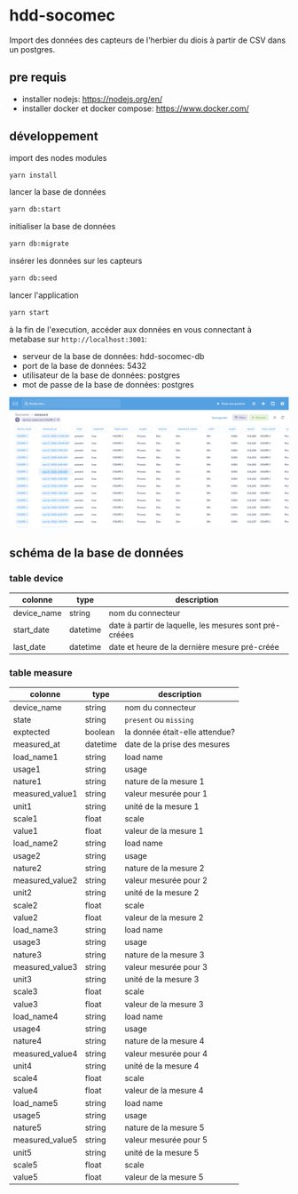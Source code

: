 # hdd-socomec
Import des données des capteurs de l'herbier du diois à partir de CSV dans un postgres.

## pre requis

- installer nodejs: https://nodejs.org/en/
- installer docker et docker compose: https://www.docker.com/

## développement

import des nodes modules

```sh
yarn install
```

lancer la base de données

```sh
yarn db:start
```

initialiser la base de données

```sh
yarn db:migrate
```

insérer les données sur les capteurs

```sh
yarn db:seed
```

lancer l'application

```sh
yarn start
```

à la fin de l'execution, accéder aux données en vous connectant à metabase sur `http://localhost:3001`:
- serveur de la base de données: hdd-socomec-db
- port de la base de données: 5432
- utilisateur de la base de données: postgres
- mot de passe de la base de données: postgres

![](./doc/metabase.png)

## schéma de la base de données

### table device

| colonne     | type     | description                                            |
| ----------- | -------- | ------------------------------------------------------ |
| device_name | string   | nom du connecteur                                      |
| start_date  | datetime | date à partir de laquelle, les mesures sont pré-créées |
| last_date   | datetime | date et heure de la dernière mesure pré-créée          |


### table measure

| colonne         | type     | description                    |
| --------------- | -------- | ------------------------------ |
| device_name     | string   | nom du connecteur              |
| state           | string   | `present` ou `missing`         |
| exptected       | boolean  | la donnée était-elle attendue? |
| measured_at     | datetime | date de la prise des mesures   |
| load_name1      | string   | load name                      |
| usage1          | string   | usage                          |
| nature1         | string   | nature de la mesure 1          |
| measured_value1 | string   | valeur mesurée pour 1          |
| unit1           | string   | unité de la mesure 1           |
| scale1          | float    | scale                          |
| value1          | float    | valeur de la mesure 1          |
| load_name2      | string   | load name                      |
| usage2          | string   | usage                          |
| nature2         | string   | nature de la mesure 2          |
| measured_value2 | string   | valeur mesurée pour 2          |
| unit2           | string   | unité de la mesure 2           |
| scale2          | float    | scale                          |
| value2          | float    | valeur de la mesure 2          |
| load_name3      | string   | load name                      |
| usage3          | string   | usage                          |
| nature3         | string   | nature de la mesure 3          |
| measured_value3 | string   | valeur mesurée pour 3          |
| unit3           | string   | unité de la mesure 3           |
| scale3          | float    | scale                          |
| value3          | float    | valeur de la mesure 3          |
| load_name4      | string   | load name                      |
| usage4          | string   | usage                          |
| nature4         | string   | nature de la mesure 4          |
| measured_value4 | string   | valeur mesurée pour 4          |
| unit4           | string   | unité de la mesure 4           |
| scale4          | float    | scale                          |
| value4          | float    | valeur de la mesure 4          |
| load_name5      | string   | load name                      |
| usage5          | string   | usage                          |
| nature5         | string   | nature de la mesure 5          |
| measured_value5 | string   | valeur mesurée pour 5          |
| unit5           | string   | unité de la mesure 5           |
| scale5          | float    | scale                          |
| value5          | float    | valeur de la mesure 5          |

